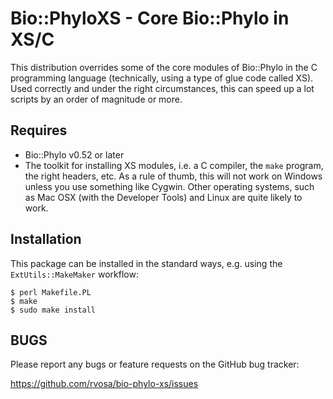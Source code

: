 Bio::PhyloXS - Core Bio::Phylo in XS/C
======================================
This distribution overrides some of the core modules of 
Bio::Phylo in the C programming language (technically, 
using a type of glue code called XS). Used correctly and
under the right circumstances, this can speed up a lot 
scripts by an order of magnitude or more.

Requires
--------
* Bio::Phylo v0.52 or later
* The toolkit for installing XS modules, i.e. a C compiler,
  the `make` program, the right headers, etc. As a rule of
  thumb, this will not work on Windows unless you use 
  something like Cygwin. Other operating systems, such as
  Mac OSX (with the Developer Tools) and Linux are quite 
  likely to work.

Installation
------------
This package can be installed in the standard ways, e.g. 
using the `ExtUtils::MakeMaker` workflow:

    $ perl Makefile.PL
    $ make
    $ sudo make install

BUGS
----
Please report any bugs or feature requests on the GitHub bug tracker:

https://github.com/rvosa/bio-phylo-xs/issues
